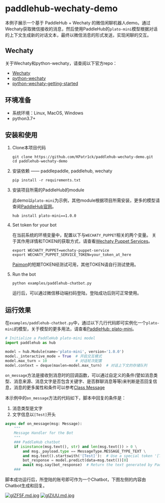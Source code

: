 # paddlehub-wechaty-demo

本例子展示一个基于 PaddleHub + Wechaty 的微信闲聊机器人demo。通过Wechaty获取微信接收的消息，然后使用PaddleHub的`plato-mini`模型根据对话的上下文生成新的对话文本，最终以微信消息的形式发送，实现闲聊的交互。

## Wechaty

关于Wechaty和python-wechaty，请查阅以下官方repo：
- [Wechaty](https://github.com/Wechaty/wechaty)
- [python-wechaty](https://github.com/wechaty/python-wechaty)
- [python-wechaty-getting-started](https://github.com/wechaty/python-wechaty-getting-started/blob/master/README.md)


## 环境准备

- 系统环境：Linux, MacOS, Windows
-  python3.7+


## 安装和使用

1. Clone本项目代码

   ```shell
   git clone https://github.com/KPatr1ck/paddlehub-wechaty-demo.git
   cd paddlehub-wechaty-demo
   ```

2. 安装依赖 —— paddlepaddle, paddlehub, wechaty

   ```shell
   pip install -r requirements.txt
   ```

3. 安装项目所需的PaddleHub的module

    此demo以`plato-mini`为示例，其他module根据项目所需安装，更多的模型请查阅[PaddleHub官网](https://www.paddlepaddle.org.cn/hublist)。
   ```shell
   hub install plato-mini==1.0.0
   ```

3. Set token for your bot

    在当前系统的环境变量中，配置以下与`WECHATY_PUPPET`相关的两个变量。
    关于其作用详情和TOKEN的获取方式，请查看[Wechaty Puppet Services](https://wechaty.js.org/docs/puppet-services/)。
    ```shell
    export WECHATY_PUPPET=wechaty-puppet-service
    export WECHATY_PUPPET_SERVICE_TOKEN=your_token_at_here
    ```
    
    [Paimon](https://wechaty.js.org/docs/puppet-services/paimon/)的短期TOKEN经测试可用，其他TOKEN请自行测试使用。

4. Run the bot

   ```shell
   python examples/paddlehub-chatbot.py
   ```
   运行后，可以通过微信移动端扫码登陆，登陆成功后则可正常使用。

## 运行效果

在`examples/paddlehub-chatbot.py`中，通过以下几行代码即可实例化一个`plato-mini`的模型，关于模型的更多用法，请查看[PaddleHub: plato-mini](https://www.paddlepaddle.org.cn/hubdetail?name=plato-mini&en_category=TextGeneration)。

```python
# Initialize a PaddleHub plato-mini model
import paddlehub as hub

model = hub.Module(name='plato-mini', version='1.0.0')
model._interactive_mode = True  # 开启交互模式
model.max_turn = 10             # 对话轮次配置
model.context = deque(maxlen=model.max_turn)  # 对话上下文的存储队列
```

`on_message`方法是接收到消息时的回调函数，可以通过自定义的条件(譬如消息类型、消息来源、消息文字是否包含关键字、是否群聊消息等等)来判断是否回复信息，消息的更多属性和条件可以参考[Class Message](https://github.com/Wechaty/wechaty#3-class-message)  

本示例中的`on_message`方法的代码如下，脚本中回复的条件是：
1. 消息类型是文字
2. 文字信息以`[Test]`开头

```python
async def on_message(msg: Message):
    """
    Message Handler for the Bot
    """
    ### PaddleHub chatbot
    if isinstance(msg.text(), str) and len(msg.text()) > 0 \
        and msg._payload.type == MessageType.MESSAGE_TYPE_TEXT \
        and msg.text().startswith('[Test]'):  # Use a special token '[Test]' to select messages to respond.
        bot_response = model.predict(data=msg.text())[0]
        await msg.say(bot_response)  # Return the text generated by PaddleHub chatbot
    ###
```

脚本成功运行后，所登陆的账号即可作为一个Chatbot，下图左侧的内容由Chatbot生成和回复。

[![gIZF5F.md.jpg](https://z3.ax1x.com/2021/05/19/gIZF5F.md.jpg)](https://imgtu.com/i/gIZF5F)
[![gIZiUU.md.jpg](https://z3.ax1x.com/2021/05/19/gIZiUU.md.jpg)](https://imgtu.com/i/gIZiUU)
